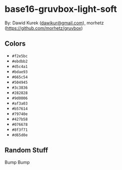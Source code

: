 # base16-gruvbox-light-soft

By: Dawid Kurek (dawikur@gmail.com), morhetz (https://github.com/morhetz/gruvbox)

## Colors

* `#f2e5bc`
* `#ebdbb2`
* `#d5c4a1`
* `#bdae93`
* `#665c54`
* `#504945`
* `#3c3836`
* `#282828`
* `#9d0006`
* `#af3a03`
* `#b57614`
* `#79740e`
* `#427b58`
* `#076678`
* `#8f3f71`
* `#d65d0e`

## Random Stuff

Bump
Bump
